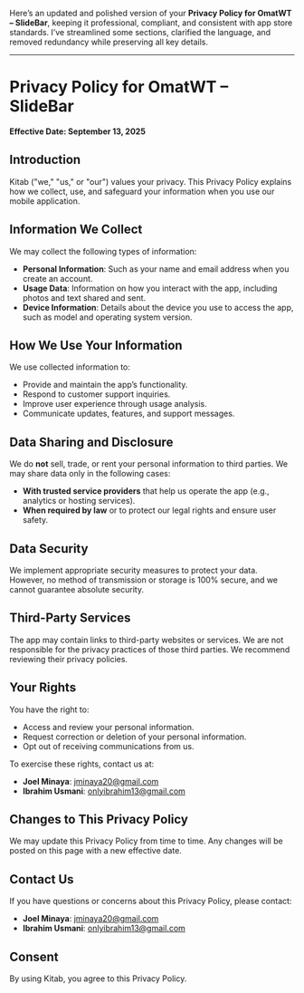 Here’s an updated and polished version of your **Privacy Policy for OmatWT – SlideBar**, keeping it professional, compliant, and consistent with app store standards. I’ve streamlined some sections, clarified the language, and removed redundancy while preserving all key details.

---

# Privacy Policy for OmatWT – SlideBar

**Effective Date: September 13, 2025**

## Introduction

Kitab ("we," "us," or "our") values your privacy. This Privacy Policy explains how we collect, use, and safeguard your information when you use our mobile application.

## Information We Collect

We may collect the following types of information:

* **Personal Information**: Such as your name and email address when you create an account.
* **Usage Data**: Information on how you interact with the app, including photos and text shared and sent.
* **Device Information**: Details about the device you use to access the app, such as model and operating system version.

## How We Use Your Information

We use collected information to:

* Provide and maintain the app’s functionality.
* Respond to customer support inquiries.
* Improve user experience through usage analysis.
* Communicate updates, features, and support messages.

## Data Sharing and Disclosure

We do **not** sell, trade, or rent your personal information to third parties. We may share data only in the following cases:

* **With trusted service providers** that help us operate the app (e.g., analytics or hosting services).
* **When required by law** or to protect our legal rights and ensure user safety.

## Data Security

We implement appropriate security measures to protect your data. However, no method of transmission or storage is 100% secure, and we cannot guarantee absolute security.

## Third-Party Services

The app may contain links to third-party websites or services. We are not responsible for the privacy practices of those third parties. We recommend reviewing their privacy policies.

## Your Rights

You have the right to:

* Access and review your personal information.
* Request correction or deletion of your personal information.
* Opt out of receiving communications from us.

To exercise these rights, contact us at:

* **Joel Minaya**: [jminaya20@gmail.com](mailto:jminaya20@gmail.com) 
* **Ibrahim Usmani**: [onlyibrahim13@gmail.com](mailto:onlyibrahim13@gmail.com) 

## Changes to This Privacy Policy

We may update this Privacy Policy from time to time. Any changes will be posted on this page with a new effective date.

## Contact Us

If you have questions or concerns about this Privacy Policy, please contact:

* **Joel Minaya**: [jminaya20@gmail.com](mailto:jminaya20@gmail.com) 
* **Ibrahim Usmani**: [onlyibrahim13@gmail.com](mailto:onlyibrahim13@gmail.com) 

## Consent

By using Kitab, you agree to this Privacy Policy.
